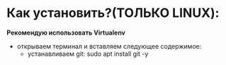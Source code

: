 # Как установить?(ТОЛЬКО LINUX):

**Рекомендую использовать Virtualenv**

* открываем терминал и вставляем следующее содержимое:
  - устанавливаем git:
        sudo apt install git -y
